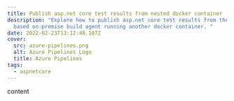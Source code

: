 ```yaml
---
title: Publish asp.net core test results from nested docker container
description: "Explore how to publish asp.net core test results from the docker
  based on-premise build agent running another docker container. "
date: 2022-02-23T13:12:48.107Z
cover:
  src: azure-pipelines.png
  alt: Azure Pipelines Logo
  title: Azure Pipelines
tags:
  - aspnetcore
---
```

content
